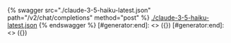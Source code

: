 [#generator:start]: <> ({ "template": "openapi" })
[#generator:start]: <> ({ "template": "openapi" })
{% swagger src="./claude-3-5-haiku-latest.json" path="/v2/chat/completions" method="post" %}
[./claude-3-5-haiku-latest.json](./claude-3-5-haiku-latest.json)
{% endswagger %}
[#generator:end]: <> ({})
[#generator:end]: <> ({})